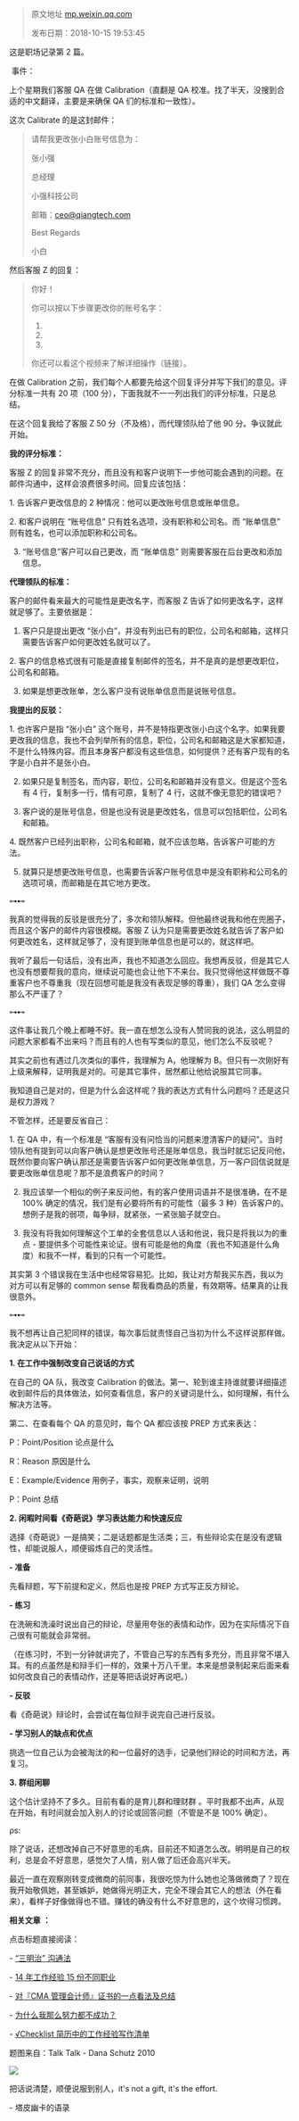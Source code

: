 > 原文地址 [mp.weixin.qq.com](https://mp.weixin.qq.com/s?__biz=MzIwMzA5NTI3NQ==&mid=2649902854&idx=1&sn=5758afb3b4dc9d40b0f09ba235f88520&chksm=8ed24282b9a5cb94a3ce96e0929de5d792fc64b3d2d10426eac3d70e6305aefbf3cc4919dde5&scene=21#wechat_redirect)
>
> 发布日期：2018-10-15 19:53:45

这是职场记录第 2 篇。

 事件：

上个星期我们客服 QA 在做 Calibration（直翻是 QA 校准。找了半天，没搜到合适的中文翻译，主要是来确保 QA 们的标准和一致性）。

这次 Calibrate 的是这封邮件：

> 请帮我更改张小白账号信息为：
> 
> 张小强
> 
> 总经理
> 
> 小强科技公司
> 
> 邮箱：ceo@qiangtech.com
> 
> Best Regards
> 
> 小白

然后客服 Z 的回复：

> 你好！
> 
> 你可以按以下步骤更改你的账号名字：
> 
> 1.
> 
> 2.
> 
> 3.
> 
> 你还可以看这个视频来了解详细操作（链接）。

在做 Calibration 之前，我们每个人都要先给这个回复评分并写下我们的意见。评分标准一共有 20 项（100 分），下面我就不一一列出我们的评分标准，只是总结。

在这个回复我给了客服 Z 50 分（不及格），而代理领队给了他 90 分。争议就此开始。

**我的评分标准：**

客服 Z 的回复非常不充分，而且没有和客户说明下一步他可能会遇到的问题。在邮件沟通中，这样会浪费很多时间。回复应该包括：

1. 告诉客户更改信息的 2 种情况：他可以更改账号信息或账单信息。

2. 和客户说明在 “账号信息” 只有姓名选项，没有职称和公司名。而 “账单信息” 则有姓名，也可以添加职称和公司名。

3. “账号信息”客户可以自己更改，而 “账单信息” 则需要客服在后台更改和添加信息。

**代理领队的标准：**

客户的邮件看来最大的可能性是更改名字，而客服 Z 告诉了如何更改名字，这样就足够了。主要依据是：  

1. 客户只是提出更改 “张小白”，并没有列出已有的职位，公司名和邮箱，这样只需要告诉客户如何更改姓名就可以了。

2. 客户的信息格式很有可能是直接复制邮件的签名，并不是真的是想更改职位，公司名和邮箱。

3. 如果是想更改账单，怎么客户没有说账单信息而是说账号信息。

**我提出的反驳：**

1. 也许客户是指 “张小白” 这个账号，并不是特指更改张小白这个名字。如果我要更改我的信息，我也不会列举所有的信息，职位，公司名和邮箱这是大家都知道，不是什么特殊内容。而且本身客户都没有这些信息，如何提供？还有客户现有的名字是小白并不是张小白。

2. 如果只是复制签名，而内容，职位，公司名和邮箱并没有意义。但是这个签名有 4 行，复制多一行，情有可原，复制了 4 行，这就不像无意犯的错误吧？

3. 客户说的是账号信息，但是也没有说是更改姓名，信息可以包括职位，公司名和邮箱。

4. 既然客户已经列出职称，公司名和邮箱，就不应该忽略，告诉客户可能的方法。

5. 就算只是想更改账号信息，也需要告诉客户账号信息中是没有职称和公司名的选项可填，而邮箱是在其它地方更改。

⊶⊷ 

我真的觉得我的反驳是很充分了，多次和领队解释。但他最终说我和他在兜圈子，而且这个客户的邮件内容很模糊。客服 Z 认为只是需要更改姓名就告诉了客户如何更改姓名，这样就足够了，没有提到账单信息也是可以的，就这样吧。

我听了最后一句话后，没有出声，我也不知道怎么回应。我想再反驳，但是其它人也没有想要帮我的意向，继续说可能也会让他下不来台。我只觉得他这样做既不尊重客户也不尊重我（现在回想可能是我没有表现足够的尊重），我们 QA 怎么变得那么不严谨了？

⊶⊷ 

这件事让我几个晚上都睡不好。我一直在想怎么没有人赞同我的说法，这么明显的问题大家都看不出来吗？而且有的人也有写类似的意见，他们怎么不反驳呢？

其实之前也有遇过几次类似的事件，我理解为 A，他理解为 B。但只有一次刚好有上级来解释，证明我是对的。可是其它事件，居然都让他给说服其它同事。

我知道自己是对的，但是为什么会这样呢？我的表达方式有什么问题吗？还是这只是权力游戏？

不管怎样，还是要反省自己：

1. 在 QA 中，有一个标准是 “客服有没有问恰当的问题来澄清客户的疑问”。当时领队他有提到可以向客户确认是想更改账号还是账单信息，我当时就忘记反问他，既然你要向客户确认那还是需要告诉客户如何更改账单信息，万一客户回信说就是要更改账单信息呢？那不是浪费客户的时间？

2. 我应该举一个相似的例子来反问他，有的客户使用词语并不是很准确，在不是 100% 确定的情况，我们是有必要将所有的可能性（最多 3 种）告诉客户的。想例子是我的弱项，每争辩，就紧张，一紧张脑子就空白。

3. 我没有将我如何理解这个工单的全套信息以人话和他说，我只是将我以为的重点 - 要提供多个可能性来论证。很有可能是他的角度（我也不知道是什么角度）和我不一样，看到的只有一个可能性。

其实第 3 个错误我在生活中也经常容易犯。比如，我让对方帮我买东西，我以为对方可以有足够的 common sense 帮我看商品的质量，有效期等。结果真的让我很意外。

⊶⊷ 

我不想再让自己犯同样的错误，每次事后就责怪自己当初为什么不这样说那样做。我决定从以下开始：

**1. 在工作中强制改变自己说话的方式**

在自己的 QA 队，我改变 Calibration 的做法。第一、轮到谁主持谁就要详细描述收到邮件后的具体做法，如何查看信息，客户的关键词是什么，如何理解，有什么解决方法等。

第二、在查看每个 QA 的意见时，每个 QA 都应该按 PREP 方式来表达：

P：Point/Position 论点是什么

R：Reason 原因是什么

E：Example/Evidence 用例子，事实，观察来证明，说明

P：Point 总结

**2. 闲暇时间看《奇葩说》学习表达能力和快速反应**

选择《奇葩说》一是搞笑；二是话题都是生活类；三，有些辩论实在是没有逻辑性，却能说服人，顺便锻炼自己的灵活性。

**- 准备**

先看辩题，写下前提和定义，然后也是按 PREP 方式写正反方辩论。

**- 练习**

在洗碗和洗澡时说出自己的辩论，尽量用夸张的表情和动作，因为在实际情况下自己很有可能就会非常弱。

（在练习时，不到一分钟就讲完了，不管自己写的东西有多充分，而且非常不堪入耳。有的点虽然是和辩手们一样的，效果十万八千里。本来是想录制起来后面来看如何改良自己的表情动作，还是等把话说好再说吧。）  

**- 反驳**

看《奇葩说》辩论时，会尝试在每位辩手说完自己进行反驳。

**- 学习别人的缺点和优点**

挑选一位自己认为会被淘汰的和一位最好的选手，记录他们辩论的时间和方法，再复习。

**3. 群组闲聊**

这个估计坚持不了多久。目前有看的是育儿群和理财群 。平时我都不出声，从现在开始，有时间就会加入别人的讨论或回答问题（不管是不是 100% 确定）。

ρs: 

除了说话，还想改掉自己不好意思的毛病，目前还不知道怎么改。明明是自己的权利，总是会不好意思，感觉欠了人情，别人做了后还会高兴半天。  

最近一直在观察刚转变成微商的前同事，我很吃惊为什么她也沦落做微商了？现在我开始敬佩她，甚至嫉妒，她做得光明正大，完全不理会其它人的想法（外在看来），看样子好像做得也不错。赚钱的确没有什么不好意思的，这个坎得习惯跨。

  

 **相关文章** **：**

点击标题直接阅读：

- [“三明治” 沟通法](http://mp.weixin.qq.com/s?__biz=MzIwMzA5NTI3NQ==&mid=2649902816&idx=1&sn=8d8dee125db920b759cff3ff5f624a25&chksm=8ed24364b9a5ca72b38a338fb9c37c6c9d6dc0c9809e5c12f3251b4b7ee87798ef9ab1fcc335&scene=21#wechat_redirect)

- [14 年工作经验 15 份不同职业](http://mp.weixin.qq.com/s?__biz=MzIwMzA5NTI3NQ==&mid=2649902250&idx=1&sn=f6fbe8488605376eeb1eba3495da4207&chksm=8ed2412eb9a5c83809eb755ad6d800f40637afc437b72c9841cd53802d94a0a996eb8604694c&scene=21#wechat_redirect)  

- [对『CMA 管理会计师』证书的一点看法及总结](http://mp.weixin.qq.com/s?__biz=MzIwMzA5NTI3NQ==&mid=2649902249&idx=1&sn=91a297b21b4cc8ec48751bdf23287808&chksm=8ed2412db9a5c83b95c35988722b84ac17ff99fdf38c85d2828776ca6884604dd24a8feb4ab0&scene=21#wechat_redirect)

- [为什么我那么努力都不成功？](http://mp.weixin.qq.com/s?__biz=MzIwMzA5NTI3NQ==&mid=2649902552&idx=1&sn=4610a0c06582c5c42659ad9ac3f5ea9e&chksm=8ed2405cb9a5c94ac9892a1eca7848fa98b83d18e4593c411352096e999bc3ac4ca4536395f9&scene=21#wechat_redirect)

- [√Checklist 简历中的工作经验写作清单](http://mp.weixin.qq.com/s?__biz=MzIwMzA5NTI3NQ==&mid=2649902248&idx=1&sn=907c66b25a6e5ac4483c04ca1fce48c7&chksm=8ed2412cb9a5c83ae6cbc9a8a98ed2644b3ec9074e640166da603cc421619e65795a8b5479d5&scene=21#wechat_redirect)

题图来自：Talk Talk - Dana Schutz 2010

![](https://mmbiz.qpic.cn/mmbiz_jpg/2qRZ6oIialECyiceYrsQWAFtKJJQ1ALGiarAgxp5cyUB1cUdxKiaxLW99ZKFBw2bRwNncEg5wgj65EEUYEOnuXNDfg/640?wx_fmt=jpeg)

把话说清楚，顺便说服到别人，it's not a gift, it's the effort. 

- 塔皮幽卡的语录